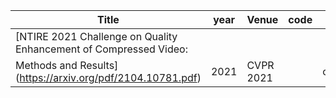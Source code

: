 

|  Title   | year  | Venue | code | keyword |
|  ----  | ----  | ---- | ---- | ---- |
| [NTIRE 2021 Challenge on Quality Enhancement of Compressed Video:
Methods and Results](https://arxiv.org/pdf/2104.10781.pdf)  | 2021 | CVPR 2021| | competition |
